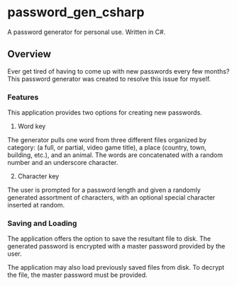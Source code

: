 # password_gen_csharp
A password generator for personal use. Written in C#.

## Overview
Ever get tired of having to come up with new passwords every few months? This password generator was created to resolve this issue for myself.

### Features

This application provides two options for creating new passwords.

1) Word key

The generator pulls one word from three different files organized by category: (a full, or partial, video game title), a place (country, town, building, etc.), and an animal. The words are concatenated with a random number and an underscore character.

2) Character key

The user is prompted for a password length and given a randomly generated assortment of characters, with an optional special character inserted at random.

### Saving and Loading

The application offers the option to save the resultant file to disk. The generated password is encrypted with a master password provided by the user.

The application may also load previously saved files from disk. To decrypt the file, the master password must be provided.
